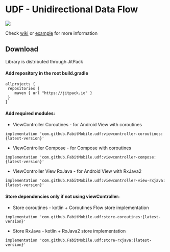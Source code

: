 # UDF - Unidirectional Data Flow
[![](https://www.jitpack.io/v/FabitMobile/udf.svg)](https://www.jitpack.io/#FabitMobile/udf)

Check [wiki](https://github.com/FabitMobile/UDF/wiki/Core) or [example](https://github.com/FabitMobile/UDF/tree/main/example-app) for more information 
## Download
Library is distributed through JitPack

#### Add repository in the root build.gradle
```
allprojects {
 repositories {
    maven { url "https://jitpack.io" }
 }
}
```

#### Add required modules:

* ViewController Coroutines - for Android View with coroutines

`implementation 'com.github.FabitMobile.udf:viewcontroller-coroutines:{latest-version}'`

* ViewController Compose - for Compose with coroutines

`implementation 'com.github.FabitMobile.udf:viewcontroller-compose:{latest-version}'`

* ViewController View RxJava - for Android View with RxJava2

`implementation 'com.github.FabitMobile.udf:viewcontroller-view-rxjava:{latest-version}'`

#### Store dependencies only if not using viewController:

* Store coroutines - kotlin + Coroutines Flow store implementation

`implementation 'com.github.FabitMobile.udf:store-coroutines:{latest-version}'`

* Store RxJava - kotlin + RxJava2 store implementation

`implementation 'com.github.FabitMobile.udf:store-rxjava:{latest-version}'`
